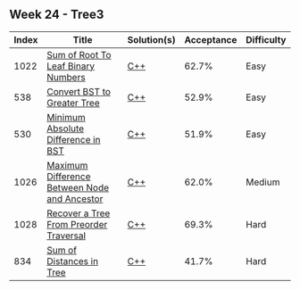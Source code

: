 ## Week 24 - Tree3
Index|Title|Solution(s)|Acceptance|Difficulty
-|-|-|-|-
1022|[Sum of Root To Leaf Binary Numbers](https://leetcode.com/problems/sum-of-root-to-leaf-binary-numbers)|[C++](./1022.sum-of-root-to-leaf-binary-numbers.cpp)|62.7%|Easy
538|[Convert BST to Greater Tree](https://leetcode.com/problems/convert-bst-to-greater-tree)|[C++](./538.convert-bst-to-greater-tree.cpp)|52.9%|Easy
530|[Minimum Absolute Difference in BST](https://leetcode.com/problems/minimum-absolute-difference-in-bst)|[C++](./530.minimum-absolute-difference-in-bst.cpp)|51.9%|Easy
1026|[Maximum Difference Between Node and Ancestor](https://leetcode.com/problems/maximum-difference-between-node-and-ancestor)|[C++](./1026.maximum-difference-between-node-and-ancestor.cpp)|62.0%|Medium
1028|[Recover a Tree From Preorder Traversal](https://leetcode.com/problems/recover-a-tree-from-preorder-traversal)|[C++](./1028.recover-a-tree-from-preorder-traversal.cpp)|69.3%|Hard
834|[Sum of Distances in Tree](https://leetcode.com/problems/sum-of-distances-in-tree)|[C++](./834.sum-of-distances-in-tree.cpp)|41.7%|Hard
